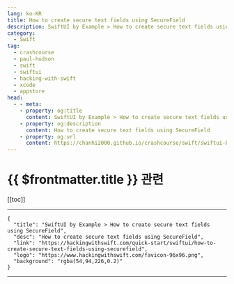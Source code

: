 ```yaml
---
lang: ko-KR
title: How to create secure text fields using SecureField
description: SwiftUI by Example > How to create secure text fields using SecureField
category:
  - Swift
tag: 
  - crashcourse
  - paul-hudson
  - swift
  - swiftui
  - hacking-with-swift
  - xcode
  - appstore
head:
  - - meta:
    - property: og:title
      content: SwiftUI by Example > How to create secure text fields using SecureField
    - property: og:description
      content: How to create secure text fields using SecureField
    - property: og:url
      content: https://chanhi2000.github.io/crashcourse/swift/swiftui-by-example/06-user-interface-controls/how-to-create-secure-text-fields-using-securefield.html
---
```


# {{ $frontmatter.title }} 관련

[[toc]]

---

```component VPCard
{
  "title": "SwiftUI by Example > How to create secure text fields using SecureField",
  "desc": "How to create secure text fields using SecureField",
  "link": "https://hackingwithswift.com/quick-start/swiftui/how-to-create-secure-text-fields-using-securefield",
  "logo": "https://www.hackingwithswift.com/favicon-96x96.png",
  "background": "rgba(54,94,226,0.2)"
}
```

---

<TagLinks />